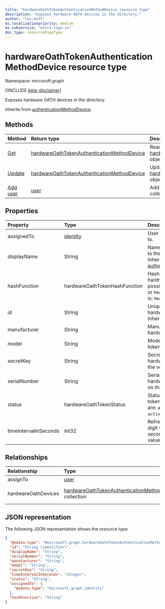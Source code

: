 ```yaml
---
title: "hardwareOathTokenAuthenticationMethodDevice resource type"
description: "Exposes hardware OATH devices in the directory."
author: "luc-msft"
ms.localizationpriority: medium
ms.subservice: "entra-sign-in"
doc_type: resourcePageType
---
```


# hardwareOathTokenAuthenticationMethodDevice resource type

Namespace: microsoft.graph

[!INCLUDE [beta-disclaimer](../../includes/beta-disclaimer.md)]

Exposes hardware OATH devices in the directory.

Inherits from [authenticationMethodDevice](../resources/authenticationmethoddevice.md).


## Methods
|Method|Return type|Description|
|:---|:---|:---|
|[Get](../api/hardwareoathtokenauthenticationmethoddevice-get.md)|[hardwareOathTokenAuthenticationMethodDevice](../resources/hardwareoathtokenauthenticationmethoddevice.md)|Read the properties and relationships of a [hardwareOathTokenAuthenticationMethodDevice](../resources/hardwareoathtokenauthenticationmethoddevice.md) object.|
|[Update](../api/hardwareoathtokenauthenticationmethoddevice-update.md)|[hardwareOathTokenAuthenticationMethodDevice](../resources/hardwareoathtokenauthenticationmethoddevice.md)|Update the properties of a [hardwareOathTokenAuthenticationMethodDevice](../resources/hardwareoathtokenauthenticationmethoddevice.md) object.|
|[Add user](../api/hardwareoathtokenauthenticationmethoddevice-post-assignto.md)|[user](../resources/user.md)|Add assignTo by posting to the assignTo collection.|

## Properties
|Property|Type|Description|
|:---|:---|:---|
|assignedTo|[identity](../resources/intune-identity.md)|User the token is assigned to.|
|displayName|String|Name that can be provided to the hardware OATH token.  Inherited from [authenticationMethodDevice](../resources/authenticationmethoddevice.md).|
|hashFunction|hardwareOathTokenHashFunction|Hash function of the hardrware token. The possible values are: `hmacsha1` or `hmacsha256`. Default value is: `hmacsha1`.|
|id|String|Unique identifier of the hardware OATH token. Inherited from [entity](../resources/entity.md).|
|manufacturer|String|Manufacturer name of the hardware token.|
|model|String|Model name of the hardware token.|
|secretKey|String|Secret key of the specific hardware token, provided by the vendor.|
|serialNumber|String|Serial number of the specific hardware token, often found on the back of the device.|
|status|hardwareOathTokenStatus|Status of the hardware OATH token.The possible values are: `available`, `assigned`, `activated`, `failedActivation`.|
|timeIntervalInSeconds|Int32|Refresh interval of the 6-digit verification code, in seconds. The possible values are: 30 or 60.|

## Relationships
|Relationship|Type|Description|
|:---|:---|:---|
|assignTo|[user](../resources/user.md)|Assign the hardware OATH token to a user.|
|hardwareOathDevices|[hardwareOathTokenAuthenticationMethodDevice](../resources/hardwareoathtokenauthenticationmethoddevice.md) collection|Exposes the hardware OATH method on the user object. Inherited from [microsoft.graph.authenticationMethodDevice](../resources/authenticationmethoddevice.md)|

## JSON representation
The following JSON representation shows the resource type.
<!-- {
  "blockType": "resource",
  "keyProperty": "id",
  "@odata.type": "microsoft.graph.hardwareOathTokenAuthenticationMethodDevice",
  "baseType": "microsoft.graph.authenticationMethodDevice",
  "openType": false
}
-->
``` json
{
  "@odata.type": "#microsoft.graph.hardwareOathTokenAuthenticationMethodDevice",
  "id": "String (identifier)",
  "displayName": "String",
  "serialNumber": "String",
  "manufacturer": "String",
  "model": "String",
  "secretKey": "String",
  "timeIntervalInSeconds": "Integer",
  "status": "String",
  "assignedTo": {
    "@odata.type": "microsoft.graph.identity"
  },
  "hashFunction": "String"
}
```
